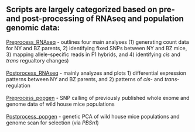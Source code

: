 ## Scripts are largely categorized based on pre- and post-processing of RNAseq and population genomic data:
[Preprocess_RNAseq](https://github.com/malballinger/BallingerMack_NYBZase_2022/tree/main/code/preprocess_RNAseq) - outlines four main analyses (1) generating count data for NY and BZ parents, 2) identifying fixed SNPs between NY and BZ mice, 3) mapping allele-specific reads in F1 hybrids, and 4) identifying *cis* and *trans* regualtory changes) \
<br>[Postprocess_RNAseq](https://github.com/malballinger/BallingerMack_NYBZase_2022/tree/main/code/postprocess_RNAseq) - mainly analyzes and plots 1) differential expression patterns between NY and BZ parents, and 2) patterns of *cis*- and *trans*-regulation \
<br>[Preprocess_popgen](https://github.com/malballinger/BallingerMack_NYBZase_2022/tree/main/code/preprocess_popgen) - SNP calling of previously published whole exome and genome data of wild house mice populations\
<br>[Postprocess_popgen](https://github.com/malballinger/BallingerMack_NYBZase_2022/tree/main/code/postprocess_popgen) - genetic PCA of wild house mice populations and genome scan for selection (via *PBSn1*)
